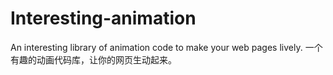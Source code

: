 # Interesting-animation
An interesting library of animation code to make your web pages lively.
一个有趣的动画代码库，让你的网页生动起来。
